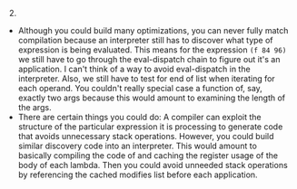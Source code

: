 2.
  - Although you could build many optimizations, you can never fully match compilation because
     an interpreter still has to discover what type of expression is being evaluated.
     This means for the expression `(f 84 96)` we still have to go through the eval-dispatch chain
     to figure out it's an application. I can't think of a way to avoid eval-dispatch in the interpreter.
     Also, we still have to test for end of list when iterating for each operand.
     You couldn't really special case a function of, say, exactly two args because this would amount to examining
     the length of the args.
  -  There are certain things you could do:
     A compiler can exploit the structure of the particular expression it is processing to
     generate code that avoids unnecessary stack operations.
     However, you could build similar discovery code into an interpreter. This would
     amount to basically compiling the code of and caching the register usage of the body of each lambda.
     Then you could avoid unneeded stack operations by referencing
     the cached modifies list before each application.
